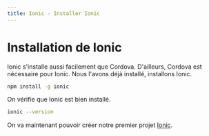 ```yaml
---
title: Ionic - Installer Ionic
---
```


# Installation de Ionic

Ionic s'installe aussi facilement que Cordova. D'ailleurs, Cordova est nécessaire pour Ionic. Nous l'avons déjà installé, installons Ionic.

```bash
npm install -g ionic
```

On vérifie que Ionic est bien installé.

```bash
ionic --version
```

On va maintenant pouvoir créer notre premier projet [Ionic](../ionic).
